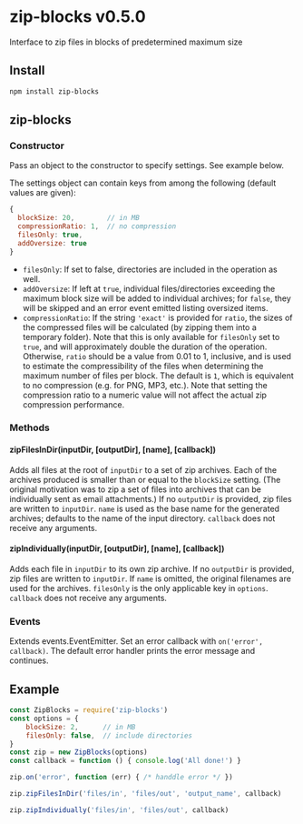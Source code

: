 # zip-blocks v0.5.0

Interface to zip files in blocks of predetermined maximum size


## Install

```bash
npm install zip-blocks
```


## zip-blocks

### Constructor

Pass an object to the constructor to specify settings. See example below.

The settings object can contain keys from among the following (default values are given):
```js
{
  blockSize: 20,        // in MB
  compressionRatio: 1,  // no compression
  filesOnly: true,
  addOversize: true
}
```

- `filesOnly`: If set to false, directories are included in the operation as well.
- `addOversize`: If left at `true`, individual files/directories exceeding the maximum block size will be added to individual archives; for `false`, they will be skipped and an error event emitted listing oversized items. 
- `compressionRatio`: If the string `'exact'` is provided for `ratio`, the sizes of the compressed files will be calculated (by zipping them into a temporary folder). Note that this is only available for `filesOnly` set to `true`, and will approximately double the duration of the operation. Otherwise, `ratio` should be a value from 0.01 to 1, inclusive, and is used to estimate the compressibility of the files when determining the maximum number of files per block. The default is `1`, which is equivalent to no compression (e.g. for PNG, MP3, etc.). Note that setting the compression ratio to a numeric value will not affect the actual zip compression performance.

### Methods

#### zipFilesInDir(inputDir, [outputDir], [name], [callback])

Adds all files at the root of `inputDir` to a set of zip archives. Each of the archives produced is smaller than or equal to the `blockSize` setting. (The original motivation was to zip a set of files into archives that can be individually sent as email attachments.) If no `outputDir` is provided, zip files are written to `inputDir`. `name` is used as the base name for the generated archives; defaults to the name of the input directory. `callback` does not receive any arguments.

#### zipIndividually(inputDir, [outputDir], [name], [callback])

Adds each file in `inputDir` to its own zip archive. If no `outputDir` is provided, zip files are written to `inputDir`. If `name` is omitted, the original filenames are used for the archives. `filesOnly` is the only applicable key in `options`. `callback` does not receive any arguments.

### Events

Extends events.EventEmitter. Set an error callback with `on('error', callback)`. The default error handler prints the error message and continues.


## Example

```js
const ZipBlocks = require('zip-blocks')
const options = {
    blockSize: 2,      // in MB
    filesOnly: false,  // include directories
}
const zip = new ZipBlocks(options)
const callback = function () { console.log('All done!') }

zip.on('error', function (err) { /* handdle error */ })

zip.zipFilesInDir('files/in', 'files/out', 'output_name', callback)

zip.zipIndividually('files/in', 'files/out', callback)
```
